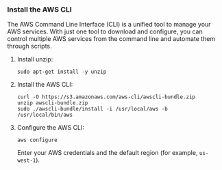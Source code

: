 ### Install the AWS CLI

The AWS Command Line Interface (CLI) is a unified tool to manage your AWS services. With just one tool to download and configure, you can control multiple AWS services from the command line and automate them through scripts.

1. Install unzip:
    ```
    sudo apt-get install -y unzip
    ```

2. Install the AWS CLI:
    ```
    curl -O https://s3.amazonaws.com/aws-cli/awscli-bundle.zip
    unzip awscli-bundle.zip
    sudo ./awscli-bundle/install -i /usr/local/aws -b /usr/local/bin/aws
    ```

3. Configure the AWS CLI:
    ```
    aws configure
    ```
    Enter your AWS credentials and the default region (for example, `us-west-1`).
